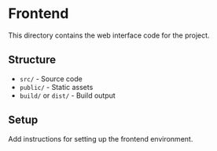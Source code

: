 # Frontend

This directory contains the web interface code for the project.

## Structure

- `src/` - Source code
- `public/` - Static assets
- `build/` or `dist/` - Build output

## Setup

Add instructions for setting up the frontend environment.
